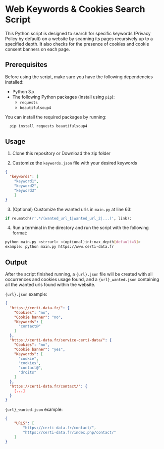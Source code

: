 # Web Keywords & Cookies Search Script

This Python script is designed to search for specific keywords (Privacy Policy by default) on a website by scanning its pages recursively up to a specified depth. It also checks for the presence of cookies and cookie consent banners on each page.

## Prerequisites

Before using the script, make sure you have the following dependencies installed:

- Python 3.x
- The following Python packages (install using `pip`):
  - `requests`
  - `beautifulsoup4`

You can install the required packages by running:

```bash
  pip install requests beautifulsoup4
```

## Usage

1. Clone this repository or Download the zip folder

2. Customize the `keywords.json` file with your desired keywords
```json
{
  "keywords": [
    "keyword1",
    "keyword2",
    "keyword3"
    ]
}
```

3. (Optional) Customize the wanted urls in `main.py` at line 63:
```python
if re.match(r'.*/(wanted_url_1|wanted_url_2|...)', link):
```

4. Run a terminal in the directory and run the script with the following format:
```bash
python main.py <str:url> <(optional)int:max_depth[default=3]>
example: python main.py https://www.certi-data.fr
```

## Output

After the script finished running, a `{url}.json` file will be created with all occurrences and cookies usage found,
and a `{url}_wanted.json` containing all the wanted urls found within the website.

`{url}.json` example:

```json
{
  "https://certi-data.fr/": {
    "Cookies": "no",
    "Cookie banner": "no",
    "Keywords": [
      "contact@"
    ]
  },
  "https://certi-data.fr/service-certi-data/": {
    "Cookies": "no",
    "Cookie banner": "yes",
    "Keywords": [
      "cookie",
      "cookies",
      "contact@",
      "droits"
    ]
  },
  "https://certi-data.fr/contact/": {
    [...]
  }
}
```
`{url}_wanted.json` example:
```json
{
    "URLS": [
        "https://certi-data.fr/contact/",
        "https://certi-data.fr/index.php/contact/"
    ]
}
```